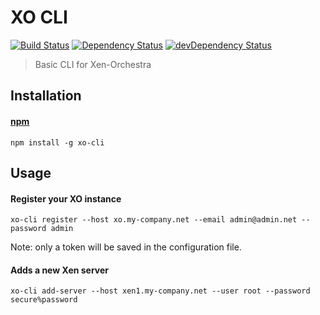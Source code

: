 # XO CLI
[![Build Status](https://img.shields.io/travis/vatesfr/xo-cli/master.svg)](http://travis-ci.org/vatesfr/xo-cli)
[![Dependency Status](https://david-dm.org/vatesfr/xo-cli/status.svg?theme=shields.io)](https://david-dm.org/vatesfr/xo-cli)
[![devDependency Status](https://david-dm.org/vatesfr/xo-cli/dev-status.svg?theme=shields.io)](https://david-dm.org/vatesfr/xo-cli#info=devDependencies)

> Basic CLI for Xen-Orchestra

## Installation

#### [npm](https://npmjs.org/package/xo-cli)

```
npm install -g xo-cli
```

## Usage

#### Register your XO instance

```
xo-cli register --host xo.my-company.net --email admin@admin.net --password admin
```

Note: only a token will be saved in the configuration file.

#### Adds a new Xen server


```
xo-cli add-server --host xen1.my-company.net --user root --password secure%password
```

